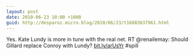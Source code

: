 ```yaml
---
layout: post
date: 2010-06-23 10:00 +1000
guid: http://desparoz.micro.blog/2010/06/23/t16883637961.html
---
```

Yes. Kate Lundy is more in tune with the real net. RT @renailemay: Should Gillard replace Conroy with Lundy? [bit.ly/arUsYr](http://bit.ly/arUsYr) #spill
